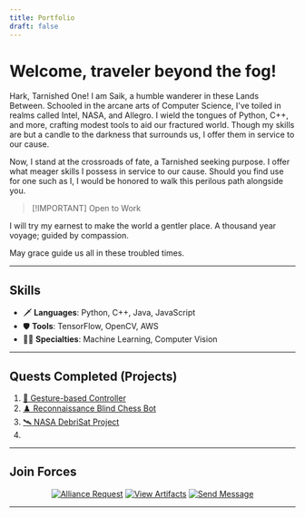 ```yaml
---
title: Portfolio
draft: false
---
```

# Welcome, traveler beyond the fog!

Hark, Tarnished One! I am Saik, a humble wanderer in these Lands Between. Schooled in the arcane arts of Computer Science, I've toiled in realms called Intel, NASA, and Allegro. I wield the tongues of Python, C++, and more, crafting modest tools to aid our fractured world. Though my skills are but a candle to the darkness that surrounds us, I offer them in service to our cause.

Now, I stand at the crossroads of fate, a Tarnished seeking purpose. I offer what meager skills I possess in service to our cause. Should you find use for one such as I, I would be honored to walk this perilous path alongside you. 

> [!IMPORTANT] Open to Work

I will try my earnest to make the world a gentler place. A thousand year voyage; guided by compassion. 

May grace guide us all in these troubled times.

---

## Skills

- 🗡️ **Languages**: Python, C++, Java, JavaScript
- 🛡️ **Tools**: TensorFlow, OpenCV, AWS
- 🧙‍♂️ **Specialties**: Machine Learning, Computer Vision

---

## Quests Completed (Projects)

1. [🧠 Gesture-based Controller](#)
2. [♟️ Reconnaissance Blind Chess Bot](#)
3. [🛰️ NASA DebriSat Project](#)
4. 

---

## Join Forces

<div align="center">

[<img src="/api/placeholder/150/50" alt="Alliance Request" />](#)
[<img src="/api/placeholder/150/50" alt="View Artifacts" />](#)
[<img src="/api/placeholder/150/50" alt="Send Message" />](#)

</div>

---
